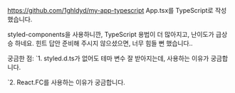 https://github.com/1ghldyd/my-app-typescript
App.tsx를 TypeScript로 작성했습니다.

styled-components을 사용하니깐, TypeScript 용법이 더 많아지고,
난이도가 급상승 하네요.
힌트 답안 준비해 주시지 않으셨으면, 너무 힘들 뻔 했습니다..

궁금한 점:
`1. styled.d.ts가 없어도 테마 변수 잘 받아지는데,
사용하는 이유가 궁금합니다.

`2. React.FC를 사용하는 이유가 궁금합니다.
